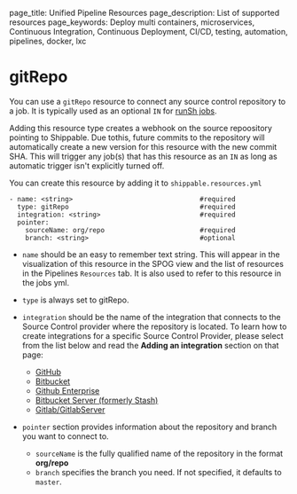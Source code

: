 page_title: Unified Pipeline Resources
page_description: List of supported resources
page_keywords: Deploy multi containers, microservices, Continuous Integration, Continuous Deployment, CI/CD, testing, automation, pipelines, docker, lxc

# gitRepo

You can use a `gitRepo` resource to connect any source control repository to a job. It is typically used as an optional `IN` for [runSh jobs](../jobs/runSh/).  

Adding this resource type creates a webhook on the source repoository pointing to Shippable. Due tothis, future commits to the repository will automatically create a new version for this resource with the new commit SHA. This will trigger any job(s) that has this resource as an `IN` as long as automatic trigger isn't explicitly turned off. 

You can create this resource by adding it to `shippable.resources.yml`
```
- name: <string>                            	#required
  type: gitRepo                             	#required
  integration: <string>                     	#required
  pointer:
    sourceName: org/repo                  		#required
    branch: <string>                          	#optional
```

* `name` should be an easy to remember text string. This will appear in the visualization of this resource in the SPOG view and the list of resources in the Pipelines `Resources` tab. It is also used to refer to this resource in the jobs yml.
 
* `type` is always set to gitRepo.

* `integration` should be the name of the integration that connects to the Source Control provider where the repository is located. To learn how to create integrations for a specific Source Control Provider, please select from the list below and read the **Adding an integration** section on that page: 

	- [GitHub](../../integrations/scm/github/)
	- [Bitbucket](../../integrations/scm/bitbucket/)
	- [Github Enterprise](../../integrations/scm/githubEnterprise/)
	- [Bitbucket Server (formerly Stash)](../../integrations/scm/bitbucketServer/)
	- [Gitlab/GitlabServer](../../integrations/scm/gitlab/)

* `pointer` section provides information about the repository and branch you want to connect to.
	* `sourceName` is the fully qualified name of the repository in the format **org/repo**
	* `branch` specifies the branch you need. If not specified, it defaults to `master`.
